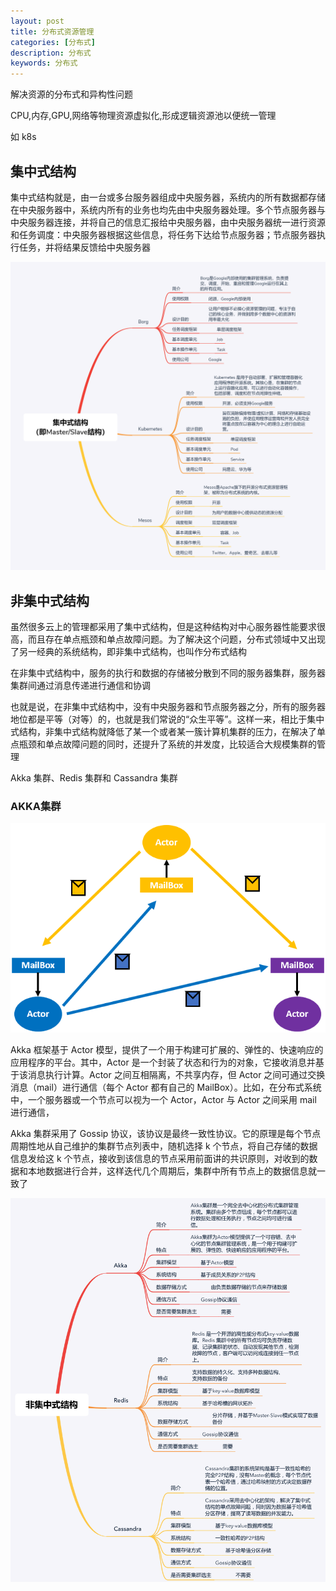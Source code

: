 ```yaml
---
layout: post
title: 分布式资源管理
categories: [分布式]
description: 分布式
keywords: 分布式
---
```



解决资源的分布式和异构性问题

CPU,内存,GPU,网络等物理资源虚拟化,形成逻辑资源池以便统一管理

如 k8s

## 集中式结构

集中式结构就是，由一台或多台服务器组成中央服务器，系统内的所有数据都存储在中央服务器中，系统内所有的业务也均先由中央服务器处理。多个节点服务器与中央服务器连接，并将自己的信息汇报给中央服务器，由中央服务器统一进行资源和任务调度：中央服务器根据这些信息，将任务下达给节点服务器；节点服务器执行任务，并将结果反馈给中央服务器

![分布式资源](/images/posts/分布式资源.png)

## 非集中式结构

虽然很多云上的管理都采用了集中式结构，但是这种结构对中心服务器性能要求很高，而且存在单点瓶颈和单点故障问题。为了解决这个问题，分布式领域中又出现了另一经典的系统结构，即非集中式结构，也叫作分布式结构

在非集中式结构中，服务的执行和数据的存储被分散到不同的服务器集群，服务器集群间通过消息传递进行通信和协调

也就是说，在非集中式结构中，没有中央服务器和节点服务器之分，所有的服务器地位都是平等（对等）的，也就是我们常说的“众生平等”。这样一来，相比于集中式结构，非集中式结构就降低了某一个或者某一簇计算机集群的压力，在解决了单点瓶颈和单点故障问题的同时，还提升了系统的并发度，比较适合大规模集群的管理

Akka 集群、Redis 集群和 Cassandra 集群

### AKKA集群

![Actor](/images/posts/Actor.png)

Akka 框架基于 Actor 模型，提供了一个用于构建可扩展的、弹性的、快速响应的应用程序的平台。其中，Actor 是一个封装了状态和行为的对象，它接收消息并基于该消息执行计算。Actor 之间互相隔离，不共享内存，但 Actor 之间可通过交换消息（mail）进行通信（每个 Actor 都有自己的 MailBox）。比如，在分布式系统中，一个服务器或一个节点可以视为一个 Actor，Actor 与 Actor 之间采用 mail 进行通信，

Akka 集群采用了 Gossip 协议，该协议是最终一致性协议。它的原理是每个节点周期性地从自己维护的集群节点列表中，随机选择 k 个节点，将自己存储的数据信息发给这 k 个节点，接收到该信息的节点采用前面讲的共识原则，对收到的数据和本地数据进行合并，这样迭代几个周期后，集群中所有节点上的数据信息就一致了

![非集中式架构](/images/posts/非集中式架构.png)
